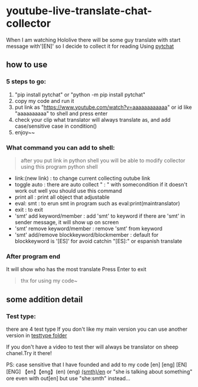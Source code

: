 # youtube-live-translate-chat-collector
When I am watching Hololive there will be some guy translate with start message with'[EN]' so I decide to collect it for reading
Using [pytchat]

## how to use

### 5 steps to go:
1) "pip install pytchat" or "python -m pip install pytchat"
2) copy my code and run it
3) put link as "https://www.youtube.com/watch?v=aaaaaaaaaaaa" or id like "aaaaaaaaaa" to shell and press enter
4) check your clip what translator will always translate as, and add case/sensitive case in condition()
5) enjoy~~

### What command you can add to shell:
> after you put link in python shell you will be able to modify collector using this program python shell
 * link:(new link)              : to change current collecting outube link
 * toggle auto                  : there are auto collect  " : "   with somecondition if it doesn't work out well you should use this command
 * print all                    : print all object that adjustable
 * eval: smt                    : to erun smt in program such as eval:print(maintranslator)
 * exit                         : to exit
 * 'smt' add  keyword/member    : add 'smt' to keyword if there are 'smt' in sender message, it will show up on screen
 * 'smt' remove keyword/member  : remove 'smt' from keyword
 * 'smt' add/remove blockkeyword/blockmember : default for blockkeyword is '[ES]' for avoid catchin "[ES]:" or espanish translate
 
### After program end
 It will show who has the most translate 
 Press Enter to exit

> thx for using my code~

## some addition detail

### Test type:
there are 4 test type
If you don't like my main version you can use another version in [testtype folder]

If you don't have a video to test ther will always be translator on sheep chanel.Try it there!

PS: case sensitive that I have founded and add to my code
[en] [eng] [EN] [ENG] 【en】【eng】(en) (eng) [(smth)/en]([英訳/EN]) or "she is talking about something" ore even with out[en] but use "she:smth" instead...


[pytchat]:<https://github.com/taizan-hokuto/pytchat>
[testtype folder]:<https://github.com/fah-OwO/youtube-live-translate-chat-collector/blob/master/testtype>

